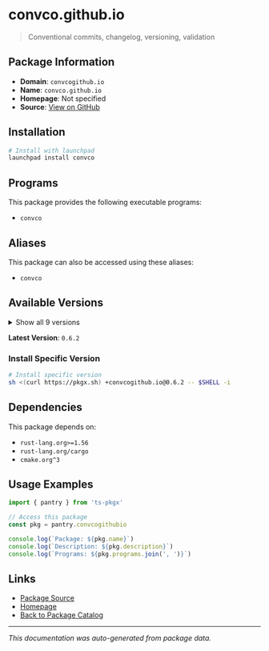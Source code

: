 # convco.github.io

> Conventional commits, changelog, versioning, validation

## Package Information

- **Domain**: `convcogithub.io`
- **Name**: `convco.github.io`
- **Homepage**: Not specified
- **Source**: [View on GitHub](https://github.com/pkgxdev/pantry/tree/main/projects/convco.github.io/package.yml)

## Installation

```bash
# Install with launchpad
launchpad install convco
```

## Programs

This package provides the following executable programs:

- `convco`

## Aliases

This package can also be accessed using these aliases:

- `convco`

## Available Versions

<details>
<summary>Show all 9 versions</summary>

- `0.6.2`, `0.6.1`, `0.6.0`, `0.5.2`, `0.5.1`
- `0.5.0`, `0.4.3`, `0.4.2`, `0.4.1`

</details>

**Latest Version**: `0.6.2`

### Install Specific Version

```bash
# Install specific version
sh <(curl https://pkgx.sh) +convcogithub.io@0.6.2 -- $SHELL -i
```

## Dependencies

This package depends on:

- `rust-lang.org>=1.56`
- `rust-lang.org/cargo`
- `cmake.org^3`

## Usage Examples

```typescript
import { pantry } from 'ts-pkgx'

// Access this package
const pkg = pantry.convcogithubio

console.log(`Package: ${pkg.name}`)
console.log(`Description: ${pkg.description}`)
console.log(`Programs: ${pkg.programs.join(', ')}`)
```

## Links

- [Package Source](https://github.com/pkgxdev/pantry/tree/main/projects/convco.github.io/package.yml)
- [Homepage](#)
- [Back to Package Catalog](../package-catalog.md)

---

*This documentation was auto-generated from package data.*
